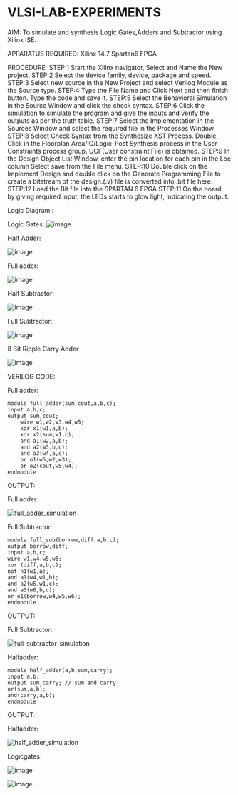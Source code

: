 # VLSI-LAB-EXPERIMENTS
AIM: To simulate and synthesis Logic Gates,Adders and Subtractor using Xilinx ISE.

APPARATUS REQUIRED: Xilinx 14.7 Spartan6 FPGA

PROCEDURE: STEP:1 Start the Xilinx navigator, Select and Name the New project. STEP:2 Select the device family, device, package and speed. STEP:3 Select new source in the New Project and select Verilog Module as the Source type. STEP:4 Type the File Name and Click Next and then finish button. Type the code and save it. STEP:5 Select the Behavioral Simulation in the Source Window and click the check syntax. STEP:6 Click the simulation to simulate the program and give the inputs and verify the outputs as per the truth table. STEP:7 Select the Implementation in the Sources Window and select the required file in the Processes Window. STEP:8 Select Check Syntax from the Synthesize XST Process. Double Click in the Floorplan Area/IO/Logic-Post Synthesis process in the User Constraints process group. UCF(User constraint File) is obtained. STEP:9 In the Design Object List Window, enter the pin location for each pin in the Loc column Select save from the File menu. STEP:10 Double click on the Implement Design and double click on the Generate Programming File to create a bitstream of the design.(.v) file is converted into .bit file here. STEP:12 Load the Bit file into the SPARTAN 6 FPGA STEP:11 On the board, by giving required input, the LEDs starts to glow light, indicating the output.

Logic Diagram :

Logic Gates:
![image](https://github.com/navaneethans/VLSI-LAB-EXPERIMENTS/assets/6987778/ee17970c-3ac9-4603-881b-88e2825f41a4)


Half Adder:

![image](https://github.com/navaneethans/VLSI-LAB-EXPERIMENTS/assets/6987778/0e1ecb96-0c25-4556-832b-aeeedfdfe7b9)


Full adder:

![image](https://github.com/navaneethans/VLSI-LAB-EXPERIMENTS/assets/6987778/9bb3964c-438f-469d-a3de-c1cca6f323fb)


Half Subtractor:

![image](https://github.com/navaneethans/VLSI-LAB-EXPERIMENTS/assets/6987778/731470b7-eb4e-49f8-8bb7-2994052a7184)



Full Subtractor:

![image](https://github.com/navaneethans/VLSI-LAB-EXPERIMENTS/assets/6987778/d66f874b-c1f2-44b3-a035-7149b56430c1)



8 Bit Ripple Carry Adder

![image](https://github.com/navaneethans/VLSI-LAB-EXPERIMENTS/assets/6987778/7385a408-40a5-4203-8050-b72818622d79)



VERILOG CODE:

Full adder:

~~~
module full_adder(sum,cout,a,b,c);
input a,b,c;
output sum,cout;
    wire w1,w2,w3,w4,w5;
    xor x1(w1,a,b);
    xor x2(sum,w1,c);
    and a1(w2,a,b);
    and a2(w3,b,c);
    and a3(w4,a,c);
    or o1(w5,w2,w3);
    or o2(cout,w5,w4);
endmodule
~~~

OUTPUT:

Full adder:

![full_adder_simulation](https://github.com/srinii-05/VLSI-LAB-EXP-1/assets/128348731/473dc37f-26fd-405d-81ae-090a3629e735)


Full Subtractor:

~~~
module full_sub(borrow,diff,a,b,c);
output borrow,diff;
input a,b,c;
wire w1,w4,w5,w6;
xor (diff,a,b,c);
not n1(w1,a);
and a1(w4,w1,b);
and a2(w5,w1,c);
and a3(w6,b,c);
or o1(borrow,w4,w5,w6);
endmodule

~~~

OUTPUT:

Full Subtractor:

![full_subtractor_simulation](https://github.com/srinii-05/VLSI-LAB-EXP-1/assets/128348731/9dcd131f-28df-4322-a37f-9b4b0a9f1cd5)

Halfadder:

~~~
module half_adder(a,b,sum,carry);
input a,b;
output sum,carry; // sum and carry
or(sum,a,b);
and(carry,a,b);
endmodule

~~~

OUTPUT:

Halfadder:

![half_adder_simulation](https://github.com/srinii-05/VLSI-LAB-EXP-1/assets/128348731/8d2351c3-366e-4263-81e2-c5050aa8c831)


Logicgates:



![image](https://github.com/srinii-05/VLSI-LAB-EXP-1/assets/128348731/c1ac1cfc-199f-45b2-ae2f-359a4dcec661)

![image](https://github.com/srinii-05/VLSI-LAB-EXP-1/assets/128348731/efadaba8-30d6-4ee8-9069-42085058bbfa)







